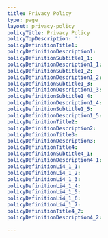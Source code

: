 ```yaml
---
title: Privacy Policy
type: page
layout: privacy-policy
policyTitle: Privacy Policy
policyTopDescription: ''
policyDefinitionTitle1: 
policyDefinitionDescription1: 
policyDefinitionSubtitle1_1: 
policyDefinitionDescription1_1: 
policyDefinitionSubtitle1_2: 
policyDefinitionDescription1_2: 
policyDefinitionSubtitle1_3: 
policyDefinitionDescription1_3: 
policyDefinitionSubtitle1_4: 
policyDefinitionDescription1_4: 
policyDefinitionSubtitle1_5: 
policyDefinitionDescription1_5: 
policyDefinitionTitle2: 
policyDefinitionDescription2: 
policyDefinitionTitle3: 
policyDefinitionDescription3: 
policyDefinitionTitle4: 
policyDefinitionSubtitle4_1: 
policyDefinitionDescription4_1: 
policyDefinitionLi4_1_1: 
policyDefinitionLi4_1_2: 
policyDefinitionLi4_1_3: 
policyDefinitionLi4_1_4: 
policyDefinitionLi4_1_5: 
policyDefinitionLi4_1_6: 
policyDefinitionLi4_1_7: 
policyDefinitionTitle4_2: 
policyDefinitionDescription4_2: 

---
```

